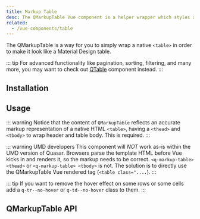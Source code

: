 ```yaml
---
title: Markup Table
desc: The QMarkupTable Vue component is a helper wrapper which styles a native table.
related:
  - /vue-components/table
---
```


The QMarkupTable is a way for you to simply wrap a native `<table>` in order to make it look like a Material Design table.

::: tip
For advanced functionality like pagination, sorting, filtering, and many more, you may want to check out [QTable](/vue-components/table) component instead.
:::

## Installation
<doc-installation components="QMarkupTable" />

## Usage

::: warning
Notice that the content of `QMarkupTable` reflects an accurate markup representation of a native HTML `<table>`, having a `<thead>` and `<tbody>` to wrap header and table body. This is required.
:::

::: warning UMD developers
This component will *NOT* work as-is within the UMD version of Quasar. Browsers parse the template HTML before Vue kicks in and renders it, so the markup needs to be correct. `<q-markup-table> <thead>` or `<q-markup-table> <tbody>` is not. The solution is to directly use the QMarkupTable Vue rendered tag (`<table class="....`).
:::

<doc-example title="Basic" file="QMarkupTable/Basic" />

<doc-example title="Separators" file="QMarkupTable/Separators" />

<doc-example title="Dark" file="QMarkupTable/Dark" />

<doc-example title="Customization" file="QMarkupTable/Customization" />

::: tip
If you want to remove the hover effect on some rows or some cells add a `q-tr--no-hover` or `q-td--no-hover` class to them.
:::

## QMarkupTable API
<doc-api file="QMarkupTable" />
